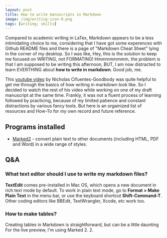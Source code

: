```yaml
---
layout: post
title: How to write manuscripts in Markdown
image: /img/writing-icon-9.png
tags: [writing; skills]
---
```


Compared to academic writing in LaTex, Markdown appears to be a less intimidating choice to me, considering that I have got some experences with Github README files and there is a page of "Markdown Cheat Sheet" lying in the corner of my desktop. So I was like, Hey, this is the solution to keep me focused on WRITING, not FORMATING! Hmmmmmmmm, the problem is that I am supposed to be writing this afternoon, BUT, I am now distracted to learn EVERTHING about **how to write in markdown**. Good job, me.

This [youtube video](https://www.youtube.com/watch?v=hpAJMSS8pvs&t=57s) by Nicholas Cifuentes-Goodbody was quite helpful to get me through the basics of how writing in markdown look like. So I decided to watch the rest of his video while working on one of my draft manuscript at the same time. Frankly, it was not a fluent process of learning followed by practicing, because of my limited patience and constant distractions by various fancy tools. But here is an orgainized list of resources and How-To for my own record and future reference. 

## Programs installed
* [Marked2](http://marked2app.com) - convert plain text to other documents (including HTML, PDF and Word) in a wide range of styles. 

## Q&A

### What text editor should I use to write my markdown files? 
**TextEdit** comes pre-installed in Mac OS, which opens a new document in rich text mode by default. To work in plain text mode, go to **Format > Make Plain Text** in the menu bar, or use the keyboard shortcut **Shift-Command-T**. Other coding editors like BBEdit, TextWrangler, Xcode, etc work too.

### How to make tables?
Creating tables in Markdown is straightforward, but can be a little daunting
For the live preview, I'm using Marked 2.﻿
2. 






